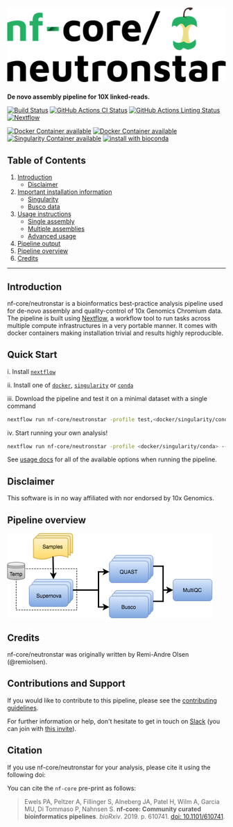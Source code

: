 # ![nfcore/neutronstar](docs/images/nfcore-neutronstar_logo.png)

**De novo assembly pipeline for 10X linked-reads.**

[![Build Status](https://travis-ci.com/nf-core/neutronstar.svg?branch=master)](https://travis-ci.com/nf-core/neutronstar)
[![GitHub Actions CI Status](https://github.com/neutronstar/workflows/nf-core%20CI/badge.svg)](https://github.com/neutronstar/actions)
[![GitHub Actions Linting Status](https://github.com/neutronstar}/workflows/nf-core%20linting/badge.svg)](https://github.com/neutronstar/actions)
[![Nextflow](https://img.shields.io/badge/nextflow-%E2%89%A519.04.0-brightgreen.svg)](https://www.nextflow.io/)

[![Docker Container available](https://img.shields.io/docker/automated/nfcore/neutronstar.svg)](https://hub.docker.com/r/nfcore/neutronstar/)
[![Docker Container available](https://img.shields.io/docker/automated/nfcore/supernova.svg)](https://hub.docker.com/r/nfcore/supernova/)
[![Singularity Container available](https://img.shields.io/badge/singularity-available-purple.svg)](https://www.sylabs.io/docs/)
[![install with bioconda](https://img.shields.io/badge/install%20with-bioconda-brightgreen.svg)](http://bioconda.github.io/)

## Table of Contents

1. [Introduction](README.md#introduction)
   * [Disclaimer](README.md#disclaimer)
2. [Important installation information](docs/installation.md)
   * [Singularity](docs/installation.md#singularity)
   * [Busco data](docs/installation.md#busco-data)
3. [Usage instructions](docs/usage.md)
   * [Single assembly](docs/usage.md#single-assembly)
   * [Multiple assemblies](docs/usage.md#multiple-assemblies)
   * [Advanced usage](docs/usage.md#advanced-usage)
4. [Pipeline output](docs/output.md)
5. [Pipeline overview](README.md#pipeline-overview)
6. [Credits](README.md#pipeline-overview)

---------

## Introduction

nf-core/neutronstar is a bioinformatics best-practice analysis pipeline used for de-novo assembly and quality-control of 10x Genomics Chromium data.
The pipeline is built using [Nextflow](https://www.nextflow.io), a workflow tool to run tasks across multiple compute infrastructures in a very portable manner. It comes with docker containers making installation trivial and results highly reproducible.

## Quick Start

i. Install [`nextflow`](https://nf-co.re/usage/installation)

ii. Install one of [`docker`](https://docs.docker.com/engine/installation/), [`singularity`](https://www.sylabs.io/guides/3.0/user-guide/) or [`conda`](https://conda.io/miniconda.html)

iii. Download the pipeline and test it on a minimal dataset with a single command

```bash
nextflow run nf-core/neutronstar -profile test,<docker/singularity/conda>
```

iv. Start running your own analysis!

```bash
nextflow run nf-core/neutronstar -profile <docker/singularity/conda> --id assembly_id --fastqs fastq_path --genomesize 1000000
```

See [usage docs](docs/usage.md) for all of the available options when running the pipeline.

## Disclaimer

This software is in no way affiliated with nor endorsed by 10x Genomics.

## Pipeline overview

![nf-core/neutronstar chart](docs/images/neutronstar_chart.png)

## Credits

nf-core/neutronstar was originally written by Remi-Andre Olsen (@remiolsen).

## Contributions and Support

If you would like to contribute to this pipeline, please see the [contributing guidelines](.github/CONTRIBUTING.md).

For further information or help, don't hesitate to get in touch on [Slack](https://nfcore.slack.com/channels/nf-core/neutronstar) (you can join with [this invite](https://nf-co.re/join/slack)).

## Citation

If you use nf-core/neutronstar for your analysis, please cite it using the following doi:

You can cite the `nf-core` pre-print as follows:

> Ewels PA, Peltzer A, Fillinger S, Alneberg JA, Patel H, Wilm A, Garcia MU, Di Tommaso P, Nahnsen S. **nf-core: Community curated bioinformatics pipelines**. *bioRxiv*. 2019. p. 610741. [doi: 10.1101/610741](https://www.biorxiv.org/content/10.1101/610741v1).
